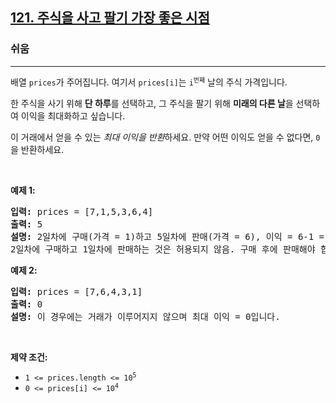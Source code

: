 <h2><a href="https://leetcode.com/problems/best-time-to-buy-and-sell-stock">121. 주식을 사고 팔기 가장 좋은 시점</a></h2><h3>쉬움</h3><hr><p>배열 <code>prices</code>가 주어집니다. 여기서 <code>prices[i]</code>는 <code>i<sup>번째</sup></code> 날의 주식 가격입니다.</p>

<p>한 주식을 사기 위해 <strong>단 하루</strong>를 선택하고, 그 주식을 팔기 위해 <strong>미래의 다른 날</strong>을 선택하여 이익을 최대화하고 싶습니다.</p>

<p>이 거래에서 얻을 수 있는 <em>최대 이익을 반환</em>하세요. 만약 어떤 이익도 얻을 수 없다면, <code>0</code>을 반환하세요.</p>

<p>&nbsp;</p>
<p><strong class="example">예제 1:</strong></p>

<pre>
<strong>입력:</strong> prices = [7,1,5,3,6,4]
<strong>출력:</strong> 5
<strong>설명:</strong> 2일차에 구매(가격 = 1)하고 5일차에 판매(가격 = 6), 이익 = 6-1 = 5.
2일차에 구매하고 1일차에 판매하는 것은 허용되지 않음. 구매 후에 판매해야 합니다.
</pre>

<p><strong class="example">예제 2:</strong></p>

<pre>
<strong>입력:</strong> prices = [7,6,4,3,1]
<strong>출력:</strong> 0
<strong>설명:</strong> 이 경우에는 거래가 이루어지지 않으며 최대 이익 = 0입니다.
</pre>

<p>&nbsp;</p>
<p><strong>제약 조건:</strong></p>

<ul>
	<li><code>1 &lt;= prices.length &lt;= 10<sup>5</sup></code></li>
	<li><code>0 &lt;= prices[i] &lt;= 10<sup>4</sup></code></li>
</ul>